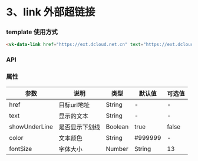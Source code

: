 # 3、link 外部超链接

### template 使用方式

```html
<vk-data-link href="https://ext.dcloud.net.cn" text="https://ext.dcloud.net.cn"></vk-data-link>
```
### API

### 属性

| 参数             | 说明                           | 类型    | 默认值  | 可选值 |
|------------------|-------------------------------|---------|--------|-------|
| href            | 目标url地址 | String  | - | -  |
| text          | 显示的文本| String  | - | - |
| showUnderLine          | 是否显示下划线  | Boolean  | true | false  |
| color      | 文本颜色 | String  | #999999 | -  |
| fontSize         | 字体大小 | Number| String  | 13 | -  |
